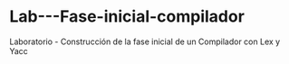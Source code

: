 # Lab---Fase-inicial-compilador
 Laboratorio - Construcción de la fase inicial de un Compilador con Lex y Yacc
